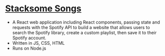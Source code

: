 

# <ins>Stacksome Songs</ins>
 
* A React web application including React components, passing state and requests with the Spotify API to build a website that allows users to search the Spotify library, create a custom playlist, then save it to their Spotify account.
* Written in JS, CSS, HTML
* Runs on Node.js

